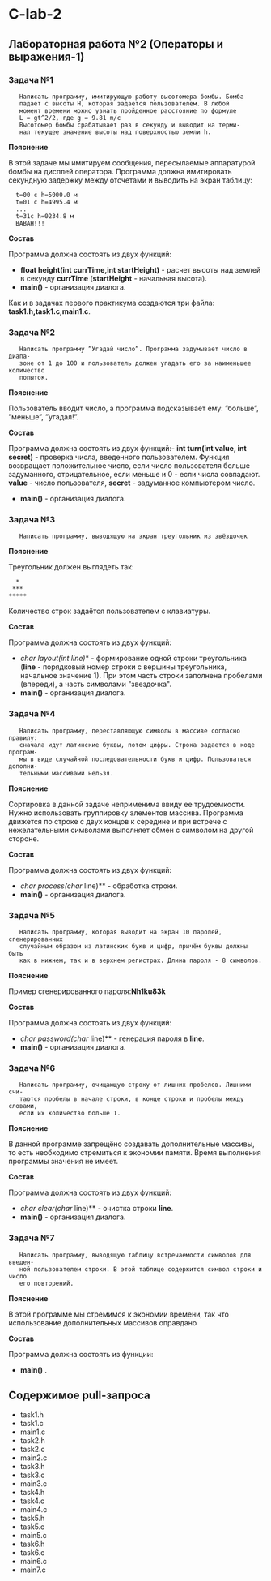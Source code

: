 # C-lab-2

## Лабораторная работа №2 (Операторы и выражения-1)

### Задача №1

```
   Написать программу, имитирующую работу высотомера бомбы. Бомба 
   падает с высоты H, которая задается пользователем. В любой
   момент времени можно узнать пройденное расстояние по формуле
   L = gt^2/2, где g = 9.81 m/c
   Высотомер бомбы срабатывает раз в секунду и выводит на терми-
   нал текущее значение высоты над поверхностью земли h.
```
**Пояснение**

В этой задаче мы имитируем сообщения, пересылаемые аппаратурой бомбы на дисплей оператора. Программа 
должна имитировать секундную задержку между отсчетами и выводить на экран таблицу:

```
  t=00 c h=5000.0 м
  t=01 c h=4995.4 м
  ...
  t=31с h=0234.8 м
  BABAH!!!
```

**Состав**

Программа должна состоять из двух функций:
- **float height(int currTime,int startHeight)** - расчет высоты над землей в секунду **currTime** (**startHeight** - начальная высота).
- **main()** - организация диалога.

Как и в задачах первого практикума создаются три файла: **task1.h,task1.c,main1.c**.

### Задача №2

```
   Написать программу ”Угадай число”. Программа задумывает число в диапа-
   зоне от 1 до 100 и пользователь должен угадать его за наименьшее количество
   попыток.
```

**Пояснение**

Пользователь вводит число, а программа подсказывает ему: ”больше”, ”меньше”, ”угадал!”.


**Состав**

Программа должна состоять из двух функций:- **int turn(int value, int secret)** - проверка числа, введенного пользователем. Функция возвращает положительное число, если число пользователя больше задуманного, отрицательное, если меньше и 0 - если числа совпадают. **value** - число пользователя, **secret** - задуманное компьютером число.

- **main()** - организация диалога.



### Задача №3

```
   Написать программу, выводящую на экран треугольник из звёздочек
```

**Пояснение**

Треугольник должен выглядеть так:

```
  *
 ***
*****
```

Количество строк задаётся пользователем с клавиатуры.

**Состав**

Программа должна состоять из двух функций:
- **char* layout(int line)** - формирование одной строки треугольника (**line** - порядковый номер строки с вершины треугольника, начальное значение 1). При этом часть строки заполнена пробелами (впереди), а часть символами "звездочка". 
- **main()** - организация диалога.

### Задача №4

```
   Написать программу, переставляющую символы в массиве согласно правилу:
   сначала идут латинские буквы, потом цифры. Строка задается в коде програм-
   мы в виде случайной последовательности букв и цифр. Пользоваться дополни-
   тельными массивами нельзя.
```

**Пояснение**

Сортировка в данной задаче неприменима ввиду ее трудоемкости. Нужно использовать группировку элементов массива.
Программа движется по строке с двух концов к середине и при встрече с нежелательными символами выполняет обмен с символом на другой стороне.

**Состав**

Программа должна состоять из двух функций:
- **char* process(char* line)** - обработка строки. 
- **main()** - организация диалога.

### Задача №5

```
   Написать программу, которая выводит на экран 10 паролей, сгенерированных
   случайным образом из латинских букв и цифр, причём буквы должны быть
   как в нижнем, так и в верхнем регистрах. Длина пароля - 8 символов.
```

**Пояснение**

Пример сгенерированного пароля:**Nh1ku83k**

**Состав**

Программа должна состоять из двух функций:
- **char* password(char* line)** - генерация пароля в **line**.
- **main()** - организация диалога.

### Задача №6

```
   Написать программу, очищающую строку от лишних пробелов. Лишними счи-
   таются пробелы в начале строки, в конце строки и пробелы между словами,
   если их количество больше 1.
```

**Пояснение**

В данной программе запрещёно создавать дополнительные массивы, то есть необходимо стремиться к экономии памяти. 
Время выполнения программы значения не имеет.

**Состав**

Программа должна состоять из двух функций:
- **char* clear(char* line)** - очистка строки **line**.
- **main()** - организация диалога.


### Задача №7

```
   Написать программу, выводящую таблицу встречаемости символов для введен-
   ной пользователем строки. В этой таблице содержится символ строки и число
   его повторений.
```

**Пояснение**

В этой программе мы стремимся к экономии времени, так что использование
дополнительных массивов оправдано


**Состав**

Программа должна состоять из функции:
- **main()** .

## Содержимое pull-запроса

- task1.h
- task1.c
- main1.c
- task2.h
- task2.c
- main2.c
- task3.h
- task3.c
- main3.c
- task4.h
- task4.c
- main4.c
- task5.h
- task5.c
- main5.c
- task6.h
- task6.c
- main6.c
- main7.c
